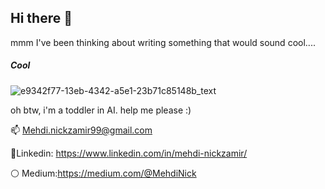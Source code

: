## Hi there 👋

mmm I've been thinking about writing something that would sound cool.... 

##### Cool

![e9342f77-13eb-4342-a5e1-23b71c85148b_text](https://user-images.githubusercontent.com/84469045/209577699-79c14727-b98a-453d-ad5b-39ee9e36ebf8.gif)


oh btw, i'm a toddler in AI. help me please :) 


📫 Mehdi.nickzamir99@gmail.com

🔵Linkedin: https://www.linkedin.com/in/mehdi-nickzamir/

⚪ Medium:https://medium.com/@MehdiNick

<!--
**MehdiNick/MehdiNick** is a ✨ _special_ ✨ repository because its `README.md` (this file) appears on your GitHub profile.

Here are some ideas to get you started:

- 🔭 I’m currently working on ...
- 🌱 I’m currently learning ...
- 👯 I’m looking to collaborate on ...
- 🤔 I’m looking for help with ...
- 💬 Ask me about ...
- 📫 How to reach me: ...
- 😄 Pronouns: ...
- ⚡ Fun fact: ...
-->
